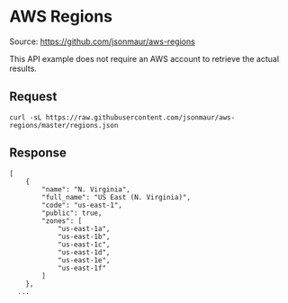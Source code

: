 # AWS Regions

Source:  https://github.com/jsonmaur/aws-regions

This API example does not require an AWS account to retrieve the actual results.

## Request

    curl -sL https://raw.githubusercontent.com/jsonmaur/aws-regions/master/regions.json

## Response

    [
    	{
    		"name": "N. Virginia",
    		"full_name": "US East (N. Virginia)",
    		"code": "us-east-1",
    		"public": true,
    		"zones": [
    			"us-east-1a",
    			"us-east-1b",
    			"us-east-1c",
    			"us-east-1d",
    			"us-east-1e",
    			"us-east-1f"
    		]
    	},
      ...
